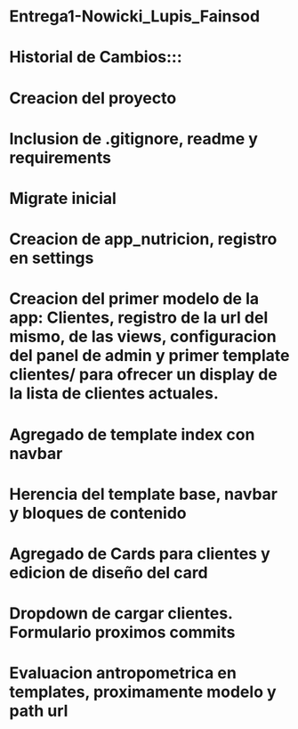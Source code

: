 # Entrega1-Nowicki_Lupis_Fainsod

# Historial de Cambios:::


# Creacion del proyecto
# Inclusion de .gitignore, readme y requirements
# Migrate inicial

# Creacion  de app_nutricion, registro en settings 

# Creacion del primer modelo de la app: Clientes, registro de la url del mismo, de las views, configuracion del panel de admin y primer template clientes/ para ofrecer un display de la lista de clientes actuales.
# Agregado de template index con navbar

# Herencia del template base, navbar y bloques de contenido

# Agregado de Cards para clientes y edicion de diseño del card
# Dropdown de cargar clientes. Formulario proximos commits
# Evaluacion antropometrica en templates, proximamente modelo y path url